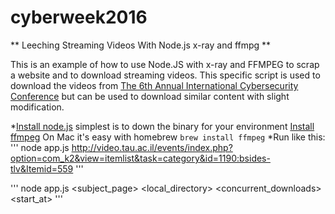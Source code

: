 # cyberweek2016

** Leeching Streaming Videos With Node.js x-ray and ffmpg **

This is an example of how to use Node.JS with x-ray and FFMPEG to scrap a website and to download streaming videos.
This specific script is used to download the videos from [The 6th Annual International Cybersecurity Conference](http://video.tau.ac.il/events/index.php?option=com_k2&view=itemlist&task=category&id=1183:the-6th-annual-international-cybersecurity-conference&Itemid=559) but can be used to download similar content with slight modification.


*[Install node.js](https://nodejs.org/en/) simplest is to down the binary for your environment
[Install ffmpeg](https://www.ffmpeg.org/download.html) On Mac it's easy with homebrew ```brew install ffmpeg```
*Run like this:
'''
node app.js http://video.tau.ac.il/events/index.php?option=com_k2&view=itemlist&task=category&id=1190:bsides-tlv&Itemid=559
'''

'''
node app.js <subject_page> <local_directory> <concurrent_downloads> <start_at> <limit>
'''